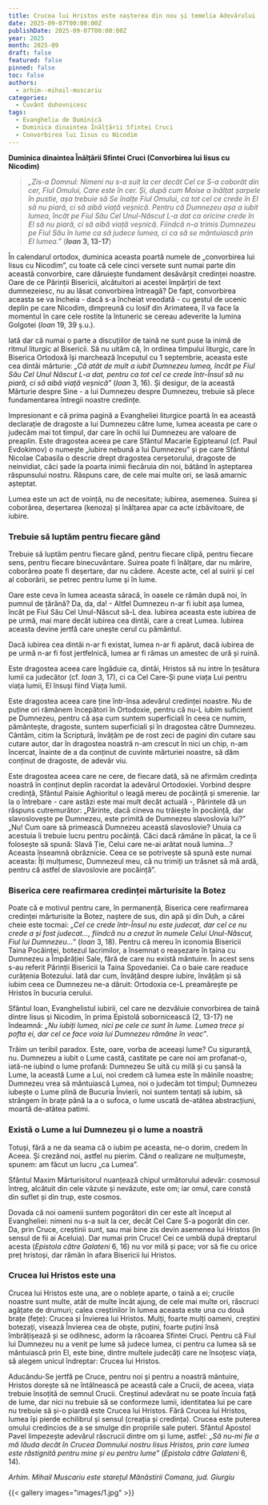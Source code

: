 ```yaml
---
title: Crucea lui Hristos este nașterea din nou și temelia Adevărului
date: 2025-09-07T00:00:00Z
publishDate: 2025-09-07T00:00:00Z
year: 2025
month: 2025-09
draft: false
featured: false
pinned: false
toc: false
authors:
  - arhim--mihail-muscariu
categories:
  - Cuvânt duhovnicesc
tags:
  - Evanghelia de Duminică
  - Duminica dinaintea Înălțării Sfintei Cruci
  - Convorbirea lui Iisus cu Nicodim
---
```

**Duminica dinaintea Înălțării Sfintei Cruci (Convorbirea lui Iisus cu Nicodim)**

> _„Zis-a Domnul: Nimeni nu s-a suit la cer decât Cel ce S-a coborât din cer, Fiul Omului, Care este în cer. Și, după cum Moise a înălțat șarpele în pustie, așa trebuie să Se înalțe Fiul Omului, ca tot cel ce crede în El să nu piară, ci să aibă viață veșnică. Pentru că Dumnezeu așa a iubit lumea, încât pe Fiul Său Cel Unul-Născut L-a dat ca oricine crede în El să nu piară, ci să aibă viață veșnică. Fiindcă n-a trimis Dumnezeu pe Fiul Său în lume ca să judece lumea, ci ca să se mântuiască prin El lumea.”_ (**_Ioan_ 3, 13-17**)

În calendarul ortodox, duminica aceasta poartă numele de „convorbirea lui Iisus cu Nicodim”, cu toate că cele cinci versete sunt numai parte din această convorbire, care dăruiește fundament desăvârșit credinței noastre. Oare de ce Părinții Bisericii, alcătuitori ai acestei împărțiri de text dumnezeiesc, nu au lăsat convorbirea întreagă? De fapt, convorbirea aceasta se va încheia - dacă s-a încheiat vreodată - cu gestul de ucenic deplin pe care Nicodim, dimpreună cu Iosif din Arimateea, îl va face la momentul în care cele rostite la întuneric se cereau adeverite la lumina Golgotei (_Ioan_ 19, 39 ș.u.).

Iată dar că numai o parte a discuțiilor de taină ne sunt puse la inimă de ritmul liturgic al Bisericii. Să nu uităm că, în ordinea timpului liturgic, care în Biserica Ortodoxă își marchează începutul cu 1 septembrie, aceasta este cea dintâi mărturie: _„Că atât de mult a iubit Dumnezeu lumea, încât pe Fiul Său Cel Unul Născut L-a dat, pentru ca tot cel ce crede într-Însul să nu piară, ci să aibă viață veșnică”_ (_Ioan_ 3, 16). Și desigur, de la această Mărturie despre Sine - a lui Dumnezeu despre Dumnezeu, trebuie să plece fundamentarea întregii noastre credințe.

Impresionant e că prima pagină a Evangheliei liturgice poartă în ea această declarație de dragoste a lui Dumnezeu către lume, lumea aceasta pe care o judecăm mai tot timpul, dar care în ochii lui Dumnezeu are valoare de preaplin. Este dragostea aceea pe care Sfântul Macarie Egipteanul (cf. Paul Evdokimov) o numește „iubire nebună a lui Dumnezeu” și pe care Sfântul Nicolae Cabasila o descrie drept dragostea cerșetorului, dragoste de neinvidiat, căci șade la poarta inimii fiecăruia din noi, bătând în așteptarea răspunsului nostru. Răspuns care, de cele mai multe ori, se lasă amarnic așteptat.

Lumea este un act de voință, nu de necesitate; iubirea, asemenea. Suirea și coborârea, deșertarea (kenoza) și înălțarea apar ca acte izbăvitoare, de iubire.

### Trebuie să luptăm pentru fiecare gând

Trebuie să luptăm pentru fiecare gând, pentru fiecare clipă, pentru fiecare sens, pentru fiecare binecuvântare. Suirea poate fi înălțare, dar nu mărire, coborârea poate fi deșertare, dar nu cădere. Aceste acte, cel al suirii și cel al coborârii, se petrec pentru lume și în lume.

Oare este ceva în lumea aceasta săracă, în oasele ce rămân după noi, în pumnul de țărână? Da, da, da! - Altfel Dumnezeu n-ar fi iubit așa lumea, încât pe Fiul Său Cel Unul-Născut să-L dea. Iubirea aceasta este iubirea de pe urmă, mai mare decât iubirea cea dintâi, care a creat Lumea. Iubirea aceasta devine jertfă care unește cerul cu pământul.

Dacă iubirea cea dintâi n-ar fi existat, lumea n-ar fi apărut, dacă iubirea de pe urmă n-ar fi fost jertfelnică, lumea ar fi rămas un amestec de ură și ruină.

Este dragostea aceea care îngăduie ca, dintâi, Hristos să nu intre în țesătura lumii ca judecător (cf. _Ioan_ 3, 17), ci ca Cel Care-Și pune viața Lui pentru viața lumii, El însuși fiind Viața lumii.

Este dragostea aceea care ține într-însa adevărul credinței noastre. Nu de puține ori rămânem începători în Ortodoxie, pentru că nu-L iubim suficient pe Dumnezeu, pentru că așa cum suntem superficiali în ceea ce numim, pământește, dragoste, suntem superficiali și în dragostea către Dumnezeu. Cântăm, citim la Scriptură, învățăm pe de rost zeci de pagini din cutare sau cutare autor, dar în dragostea noastră n-am crescut în nici un chip, n-am încercat, înainte de a da conținut de cuvinte mărturiei noastre, să dăm conținut de dragoste, de adevăr viu.

Este dragostea aceea care ne cere, de fiecare dată, să ne afirmăm credința noastră în conținut deplin racordat la adevărul Ortodoxiei. Vorbind despre credință, Sfântul Paisie Aghioritul o leagă mereu de pocăință și smerenie. Iar la o întrebare - care astăzi este mai mult decât actuală -, Părintele dă un răspuns cutremurător: „Părinte, dacă cineva nu trăiește în pocăință, dar slavoslovește pe Dumnezeu, este primită de Dumnezeu slavoslovia lui?” „Nu! Cum oare să primească Dumnezeu această slavoslovie? Unuia ca acestuia îi trebuie lucru pentru pocăință. Căci dacă rămâne în păcat, la ce îi folosește să spună: Slavă Ție, Celui care ne-ai arătat nouă lumina…? Aceasta înseamnă obrăznicie. Ceea ce se potrivește să spună este numai aceasta: Îți mulțumesc, Dumnezeul meu, că nu trimiți un trăsnet să mă ardă, pentru că astfel de slavoslovie are pocăință”.

### Biserica cere reafirmarea credinței mărturisite la Botez

Poate că e motivul pentru care, în permanență, Biserica cere reafirmarea credinței mărturisite la Botez, naștere de sus, din apă și din Duh, a cărei cheie este tocmai: _„Cel ce crede într-Însul nu este judecat, dar cel ce nu crede a și fost judecat…, fiindcă nu a crezut în numele Celui Unul-Născut, Fiul lui Dumnezeu…”_ (_Ioan_ 3, 18). Pentru că mereu în iconomia Bisericii Taina Pocăinței, botezul lacrimilor, a însemnat o reașezare în taina cu Dumnezeu a Împărăției Sale, fără de care nu există mântuire. În acest sens s-au referit Părinții Bisericii la Taina Spovedaniei. Ca o baie care readuce curățenia Botezului. Iată dar cum, învățând despre iubire, învățăm și să iubim ceea ce Dumnezeu ne-a dăruit: Ortodoxia ce-L preamărește pe Hristos în bucuria cerului.

Sfântul Ioan, Evanghelistul iubirii, cel care ne dezvăluie convorbirea de taină dintre Iisus și Nicodim, în prima Epistolă sobornicească (2, 13-17) ne îndeamnă: _„Nu iubiți lumea, nici pe cele ce sunt în lume. Lumea trece și pofta ei, dar cel ce face voia lui Dumnezeu rămâne în veac”_.

Trăim un teribil paradox. Este, oare, vorba de aceeași lume? Cu siguranță, nu. Dumnezeu a iubit o Lume castă, castitate pe care noi am profanat-o, iată-ne iubind o lume profană: Dumnezeu Se uită cu milă și cu șansă la Lume, la această Lume a Lui, noi credem că lumea este în mâinile noastre; Dumnezeu vrea să mântuiască Lumea, noi o judecăm tot timpul; Dumnezeu iubește o Lume plină de Bucuria Învierii, noi suntem tentați să iubim, să strângem în brațe până la a o sufoca, o lume uscată de-atâtea abstracțiuni, moartă de-atâtea patimi.

### Există o Lume a lui Dumnezeu și o lume a noastră

Totuși, fără a ne da seama că o iubim pe aceasta, ne-o dorim, credem în Aceea. Și crezând noi, astfel nu pierim. Când o realizare ne mulțumește, spunem: am făcut un lucru „ca Lumea”.

Sfântul Maxim Mărturisitorul nuanțează chipul următorului adevăr: cosmosul întreg, alcătuit din cele văzute și nevăzute, este om; iar omul, care constă din suflet și din trup, este cosmos.

Dovada că noi oamenii suntem pogorâtori din cer este alt început al Evangheliei: nimeni nu s-a suit la cer, decât Cel Care S-a pogorât din cer. Da, prin Cruce, creștinii sunt, sau mai bine zis devin asemenea lui Hristos (în sensul de fii ai Aceluia). Dar numai prin Cruce! Cei ce umblă după dreptarul acesta (_Epistola către Galateni_ 6, 16) nu vor milă și pace; vor să fie cu orice preț hristoși, dar rămân în afara Bisericii lui Hristos.

### Crucea lui Hristos este una

Crucea lui Hristos este una, are o noblețe aparte, o taină a ei; crucile noastre sunt multe, atât de multe încât ajung, de cele mai multe ori, răscruci agățate de drumuri; calea creștinilor în lumea aceasta este una cu două brațe (fețe): Crucea și Învierea lui Hristos. Mulți, foarte mulți oameni, creștini botezați, visează Învierea cea de obște, puțini, foarte puțini însă îmbrățișează și se odihnesc, adorm la răcoarea Sfintei Cruci. Pentru că Fiul lui Dumnezeu nu a venit pe lume să judece lumea, ci pentru ca lumea să se mântuiască prin El, este bine, dintre multele judecăți care ne însoțesc viața, să alegem unicul îndreptar: Crucea lui Hristos.

Aducându-Se jertfă pe Cruce, pentru noi și pentru a noastră mântuire, Hristos dorește să ne întâlnească pe această cale a Crucii, de aceea, viața trebuie însoțită de semnul Crucii. Creștinul adevărat nu se poate încuia față de lume, dar nici nu trebuie să se conformeze lumii, identitatea lui pe care nu trebuie să și-o piardă este Crucea lui Hristos. Fără Crucea lui Hristos, lumea își pierde echilibrul și sensul (creația și credința). Crucea este puterea omului credincios de a se smulge din propriile sale puteri. Sfântul Apostol Pavel limpezește adevărul răscrucii dintre om și lume, astfel: _„Să nu-mi fie a mă lăuda decât în Crucea Domnului nostru Iisus Hristos, prin care lumea este răstignită pentru mine și eu pentru lume”_ (_Epistola către Galateni_ 6, 14).

_Arhim. Mihail Muscariu este starețul Mănăstirii Comana, jud. Giurgiu_

{{< gallery images="images/1.jpg" >}}